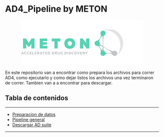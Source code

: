 # AD4_Pipeline by METON
<p align="center"> 
</p>
<p align="center">
    <img src="img/meton_logo.png" alt="Logo de mi proyecto" />
</p>

En este repositorio van a encontrar como prepara los archivos para correr AD4, como ejecutarlo y como dejar listos los archivos una vez terminaron de correr.
Tambien van a a encontrar para descargar.
## Tabla de contenidos
---


- [Preparacion de datos](docs/1.Prep_files.md)
- [Pipeline general](docs/2.Main.md)
- [Descargar AD suite](docs/autodocksuite-4.2.6-x86Linux2.tar)


---
